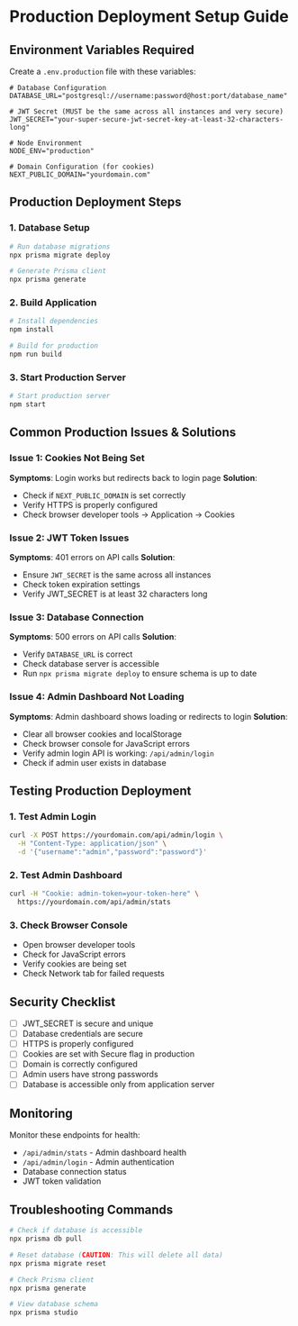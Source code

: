 # Production Deployment Setup Guide

## Environment Variables Required

Create a `.env.production` file with these variables:

```env
# Database Configuration
DATABASE_URL="postgresql://username:password@host:port/database_name"

# JWT Secret (MUST be the same across all instances and very secure)
JWT_SECRET="your-super-secure-jwt-secret-key-at-least-32-characters-long"

# Node Environment
NODE_ENV="production"

# Domain Configuration (for cookies)
NEXT_PUBLIC_DOMAIN="yourdomain.com"
```

## Production Deployment Steps

### 1. Database Setup
```bash
# Run database migrations
npx prisma migrate deploy

# Generate Prisma client
npx prisma generate
```

### 2. Build Application
```bash
# Install dependencies
npm install

# Build for production
npm run build
```

### 3. Start Production Server
```bash
# Start production server
npm start
```

## Common Production Issues & Solutions

### Issue 1: Cookies Not Being Set
**Symptoms**: Login works but redirects back to login page
**Solution**: 
- Check if `NEXT_PUBLIC_DOMAIN` is set correctly
- Verify HTTPS is properly configured
- Check browser developer tools → Application → Cookies

### Issue 2: JWT Token Issues
**Symptoms**: 401 errors on API calls
**Solution**:
- Ensure `JWT_SECRET` is the same across all instances
- Check token expiration settings
- Verify JWT_SECRET is at least 32 characters long

### Issue 3: Database Connection
**Symptoms**: 500 errors on API calls
**Solution**:
- Verify `DATABASE_URL` is correct
- Check database server is accessible
- Run `npx prisma migrate deploy` to ensure schema is up to date

### Issue 4: Admin Dashboard Not Loading
**Symptoms**: Admin dashboard shows loading or redirects to login
**Solution**:
- Clear all browser cookies and localStorage
- Check browser console for JavaScript errors
- Verify admin login API is working: `/api/admin/login`
- Check if admin user exists in database

## Testing Production Deployment

### 1. Test Admin Login
```bash
curl -X POST https://yourdomain.com/api/admin/login \
  -H "Content-Type: application/json" \
  -d '{"username":"admin","password":"password"}'
```

### 2. Test Admin Dashboard
```bash
curl -H "Cookie: admin-token=your-token-here" \
  https://yourdomain.com/api/admin/stats
```

### 3. Check Browser Console
- Open browser developer tools
- Check for JavaScript errors
- Verify cookies are being set
- Check Network tab for failed requests

## Security Checklist

- [ ] JWT_SECRET is secure and unique
- [ ] Database credentials are secure
- [ ] HTTPS is properly configured
- [ ] Cookies are set with Secure flag in production
- [ ] Domain is correctly configured
- [ ] Admin users have strong passwords
- [ ] Database is accessible only from application server

## Monitoring

Monitor these endpoints for health:
- `/api/admin/stats` - Admin dashboard health
- `/api/admin/login` - Admin authentication
- Database connection status
- JWT token validation

## Troubleshooting Commands

```bash
# Check if database is accessible
npx prisma db pull

# Reset database (CAUTION: This will delete all data)
npx prisma migrate reset

# Check Prisma client
npx prisma generate

# View database schema
npx prisma studio
```
